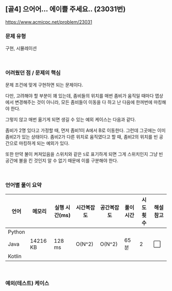 ## [골4] 으어어... 에이쁠 주세요.. (23031번)

https://www.acmicpc.net/problem/23031

### 문제 유형

구현, 시뮬레이션

<br>

### 어려웠던 점 / 문제의 핵심

문제 조건에 맞게 구현하면 되는 문제이다.

다만, 고려해야 할 부분이 꽤 있는데, 좀비들의 위치를 매번 좀비가 움직일 때마다 맵상에서 변경해주는 것이 아니라, 모든 좀비들이 이동을 다 하고 난 다음에 한꺼번에 마킹해야 한다.

그렇지 않고 매번 옮기게 되면 생길 수 있는 예외 케이스는 다음과 같다.

좀비가 2명 있다고 가정할 때, 먼저 좀비1이 A에서 B로 이동한다. 그런데 그곳에는 이미 좀비2가 있는 상태이다. 좀비2가 다른 위치로 움직였다고 할 때, 좀비2의 위치를 빈 공간으로 마킹하게 되는 예외가 있다.

또한 만약 불이 켜져있음을 스위치와 같은 `S`로 표기하게 되면 그게 스위치인지 그냥 빈 공간에 불을 킨 것인지 알 수 없기 때문에 이를 구분해야 한다.

<br>

### 언어별 풀이 요약

| 언어   | 메모리   | 실행 시간(ms) | 시간복잡도 | 공간복잡도 | 풀이 시간 | 시도 횟수 | 해설 참고            |
| ------ | -------- | ------------- | ---------- | ---------- | --------- | --------- | -------------------- |
| Python |          |               |            |            |           |           |                      |
| Java   | 14216 KB | 128 ms        | O(N^2)     | O(N^2)     | 65분      | 2         | :white_large_square: |
| Kotlin |          |               |            |            |           |           |                      |

<br>

### 예외(테스트) 케이스

```
```

